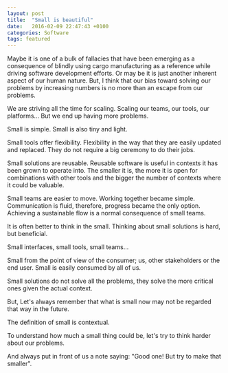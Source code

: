 ```yaml
---
layout: post
title:  "Small is beautiful"
date:   2016-02-09 22:47:43 +0100
categories: Software
tags: featured
---
```


Maybe it is one of a bulk of fallacies that have been emerging as a consequence
of blindly using cargo manufacturing as a reference while driving software
development efforts.
Or may be it is just another inherent aspect of our human nature.
But, I think that our bias toward solving our problems by increasing numbers
is no more than an escape from our problems.

We are striving all the time for scaling.
Scaling our teams, our tools, our platforms...
But we end up having more problems.

Small is simple. Small is also tiny and light.

Small tools offer flexibility.
Flexibility in the way that they are easily updated and replaced.
They do not require a big ceremony to do their jobs.

Small solutions are reusable.
Reusable software is useful in contexts it has been grown to operate into.
The smaller it is, the more it is open for combinations with other tools and
the bigger the number of contexts where it could be valuable.

Small teams are easier to move.
Working together became simple. Communication is fluid,
therefore, progress became the only option.
Achieving a sustainable flow is a normal consequence of small teams.

It is often better to think in the small.
Thinking about small solutions is hard, but beneficial.

Small interfaces, small tools, small teams...

Small from the point of view of the consumer;
us, other stakeholders or the end user.
Small is easily consumed by all of us.

Small solutions do not solve all the problems, they solve the more
critical ones given the actual context.

But, Let's always remember that what is small now may not be regarded that way
in the future.

The definition of small is contextual.

To understand how much a small thing could be,
let's try to think harder about our problems.

And always put in front of us a note saying:
"Good one! But try to make that smaller".
